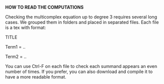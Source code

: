 **HOW TO READ THE COMPUTATIONS**

Checking the multicomplex equation up to degree 3
requires several long cases. We grouped them in folders and 
placed in separated files. Each file is a tex with format:

TITLE

Term1 = ..

Term2 = ..

You can use Ctrl-F on each file to check each summand appears
an even number of times. If you prefer, you can also download
and compile it to have a more readable format.

